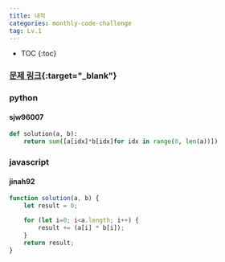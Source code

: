 ```yaml
---
title: 내적
categories: monthly-code-challenge
tag: Lv.1
---
```


* TOC
{:toc}

### [문제 링크](https://programmers.co.kr/learn/courses/30/lessons/70128){:target="_blank"}

### python

#### sjw96007

``` python
def solution(a, b):
    return sum([a[idx]*b[idx]for idx in range(0, len(a))])
```

### javascript

#### jinah92

```javascript
function solution(a, b) {
    let result = 0;

    for (let i=0; i<a.length; i++) {
        result += (a[i] * b[i]);
    }
    return result;
}
```